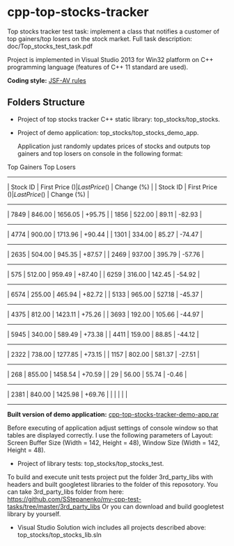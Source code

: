 # cpp-top-stocks-tracker

Top stocks tracker test task: implement a class that notifies a customer of top gainers/top losers on the stock market.
Full task description: doc/Top_stocks_test_task.pdf

Project is implemented in Visual Studio 2013 for Win32 platform on C++ programming language (features of C++ 11 standard are used).

**Coding style:**  [JSF-AV rules](http://www.stroustrup.com/JSF-AV-rules.pdf)

## Folders Structure

* Project of top stocks tracker C++ static library: top_stocks/top_stocks.

* Project of demo application: top_stocks/top_stocks_demo_app.
  
  Application just randomly updates prices of stocks and outputs top gainers and top losers on console in the following format:

 Top Gainers                                                   Top Losers
 ------------------------------------------------------------  ------------------------------------------------------------
 | Stock ID | First Price ($) | Last Price ($) | Change (%) |  | Stock ID | First Price ($) | Last Price ($) | Change (%) | 
 ------------------------------------------------------------  ------------------------------------------------------------
 | 7849     | 846.00          | 1656.05        | +95.75     |  | 1856     | 522.00          | 89.11          | -82.93     | 
 ------------------------------------------------------------  ------------------------------------------------------------
 | 4774     | 900.00          | 1713.96        | +90.44     |  | 1301     | 334.00          | 85.27          | -74.47     | 
 ------------------------------------------------------------  ------------------------------------------------------------
 | 2635     | 504.00          | 945.35         | +87.57     |  | 2469     | 937.00          | 395.79         | -57.76     | 
 ------------------------------------------------------------  ------------------------------------------------------------
 | 575      | 512.00          | 959.49         | +87.40     |  | 6259     | 316.00          | 142.45         | -54.92     | 
 ------------------------------------------------------------  ------------------------------------------------------------
 | 6574     | 255.00          | 465.94         | +82.72     |  | 5133     | 965.00          | 527.18         | -45.37     | 
 ------------------------------------------------------------  ------------------------------------------------------------
 | 4375     | 812.00          | 1423.11        | +75.26     |  | 3693     | 192.00          | 105.66         | -44.97     | 
 ------------------------------------------------------------  ------------------------------------------------------------
 | 5945     | 340.00          | 589.49         | +73.38     |  | 4411     | 159.00          | 88.85          | -44.12     | 
 ------------------------------------------------------------  ------------------------------------------------------------
 | 2322     | 738.00          | 1277.85        | +73.15     |  | 1157     | 802.00          | 581.37         | -27.51     | 
 ------------------------------------------------------------  ------------------------------------------------------------
 | 268      | 855.00          | 1458.54        | +70.59     |  | 29       | 56.00           | 55.74          | -0.46      | 
 ------------------------------------------------------------  ------------------------------------------------------------
 | 2381     | 840.00          | 1425.98        | +69.76     |  |          |                 |                |            | 
 ------------------------------------------------------------  ------------------------------------------------------------
 
 **Built version of demo application:** [cpp-top-stocks-tracker-demo-app.rar](https://drive.google.com/open?id=0BwxA95Z8HZsRUU1EVlRaaDZfWWc)
 
 Before executing of application adjust settings of console window so that tables are displayed correctly.
 I use the following parameters of Layout: Screen Buffer Size (Width = 142, Height = 48), Window Size (Width = 142, Height = 48).
 
* Project of library tests: top_stocks/top_stocks_test.

To build and execute unit tests project put the folder 3rd_party_libs with headers and built googletest libraries to the folder of this reposotory. 
You can take 3rd_party_libs folder from here: https://github.com/SStepanenko/my-cpp-test-tasks/tree/master/3rd_party_libs
Or you can download and build googletest library by yourself.

* Visual Studio Solution wich includes all projects described above: top_stocks/top_stocks_lib.sln
